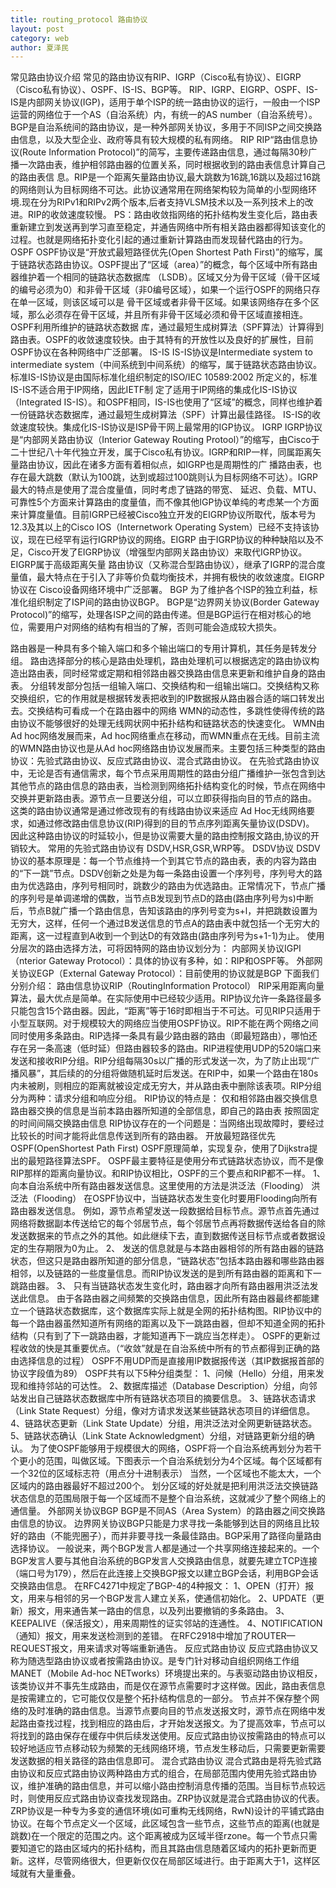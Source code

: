 ```yaml
---
title: routing_protocol 路由协议
layout: post
category: web
author: 夏泽民
---
```

常见路由协议介绍
常见的路由协议有RIP、IGRP（Cisco私有协议）、EIGRP（Cisco私有协议）、OSPF、IS-IS、BGP等。
RIP、IGRP、EIGRP、OSPF、IS-IS是内部网关协议(IGP)，适用于单个ISP的统一路由协议的运行，一般由一个ISP运营的网络位于一个AS（自治系统）内，有统一的AS number（自治系统号）。BGP是自治系统间的路由协议，是一种外部网关协议，多用于不同ISP之间交换路由信息，以及大型企业、政府等具有较大规模的私有网络。
RIP
RIP“路由信息协议(Route Information Protocol)”的简写，主要传递路由信息，通过每隔30秒广播一次路由表，维护相邻路由器的位置关系，同时根据收到的路由表信息计算自己的路由表信 息。RIP是一个距离矢量路由协议,最大跳数为16跳,16跳以及超过16跳的网络则认为目标网络不可达。此协议通常用在网络架构较为简单的小型网络环境.现在分为RIPv1和RIPv2两个版本,后者支持VLSM技术以及一系列技术上的改进。RIP的收敛速度较慢。
PS：路由收敛指网络的拓扑结构发生变化后，路由表重新建立到发送再到学习直至稳定，并通告网络中所有相关路由器都得知该变化的过程。也就是网络拓扑变化引起的通过重新计算路由而发现替代路由的行为。
OSPF
OSPF协议是“开放式最短路径优先(Open Shortest Path First)”的缩写，属于链路状态路由协议。OSPF提出了“区域（area）”的概念，每个区域中所有路由器维护着一个相同的链路状态数据库 （LSDB）。区域又分为骨干区域（骨干区域的编号必须为0）和非骨干区域（非0编号区域），如果一个运行OSPF的网络只存在单一区域，则该区域可以是 骨干区域或者非骨干区域。如果该网络存在多个区域，那么必须存在骨干区域，并且所有非骨干区域必须和骨干区域直接相连。OSPF利用所维护的链路状态数据 库，通过最短生成树算法（SPF算法）计算得到路由表。OSPF的收敛速度较快。由于其特有的开放性以及良好的扩展性，目前OSPF协议在各种网络中广泛部署。
IS-IS
IS-IS协议是Intermediate system to intermediate system（中间系统到中间系统）的缩写，属于链路状态路由协议。标准IS-IS协议是由国际标准化组织制定的ISO/IEC 10589:2002 所定义的，标准IS-IS不适合用于IP网络，因此IETF制 定了适用于IP网络的集成化IS-IS协议（Integrated IS-IS）。和OSPF相同，IS-IS也使用了“区域”的概念，同样也维护着一份链路状态数据库，通过最短生成树算法（SPF）计算出最佳路径。 IS-IS的收敛速度较快。集成化IS-IS协议是ISP骨干网上最常用的IGP协议。
IGRP
IGRP协议是“内部网关路由协议（Interior Gateway Routing Protool）”的缩写，由Cisco于 二十世纪八十年代独立开发，属于Cisco私有协议。IGRP和RIP一样，同属距离矢量路由协议，因此在诸多方面有着相似点，如IGRP也是周期性的广 播路由表，也存在最大跳数（默认为100跳，达到或超过100跳则认为目标网络不可达）。IGRP最大的特点是使用了混合度量值，同时考虑了链路的带宽、 延迟、负载、MTU、可靠性5个方面来计算路由的度量值，而不像其他IGP协议单纯的考虑某一个方面来计算度量值。目前IGRP已经被Cisco独立开发的EIGRP协议所取代，版本号为12.3及其以上的Cisco IOS（Internetwork Operating System）已经不支持该协议，现在已经罕有运行IGRP协议的网络。EIGRP
由于IGRP协议的种种缺陷以及不足，Cisco开发了EIGRP协议（增强型内部网关路由协议）来取代IGRP协议。EIGRP属于高级距离矢量 路由协议（又称混合型路由协议），继承了IGRP的混合度量值，最大特点在于引入了非等价负载均衡技术，并拥有极快的收敛速度。EIGRP协议在 Cisco设备网络环境中广泛部署。
BGP
为了维护各个ISP的独立利益，标准化组织制定了ISP间的路由协议BGP。 BGP是“边界网关协议(Border Gateway Protocol)”的缩写，处理各ISP之间的路由传递。但是BGP运行在相对核心的地位，需要用户对网络的结构有相当的了解，否则可能会造成较大损失。
<!-- more -->
路由器是一种具有多个输入端口和多个输出端口的专用计算机，其任务是转发分组。
路由选择部分的核心是路由处理机，路由处理机可以根据选定的路由协议构造出路由表，同时经常或定期和相邻路由器交换路由信息来更新和维护自身的路由表。
分组转发部分包括一组输入端口、交换结构和一组输出端口。交换结构又称交换组织，它的作用就是根据转发表把收到的IP数据报从路由器合适的端口转发出去。交换结构可看成一个在路由器中的网络
WMN的动态性，多跳性使得传统的路由协议不能够很好的处理无线网状网中拓扑结构和链路状态的快速变化。
WMN由Ad hoc网络发展而来，Ad hoc网络重点在移动，而WMN重点在无线。目前主流的WMN路由协议也是从Ad hoc网络路由协议发展而来。主要包括三种类型的路由协议：先验式路由协议、反应式路由协议、混合式路由协议。
在先验式路由协议中，无论是否有通信需求，每个节点采用周期性的路由分组广播维护一张包含到达其他节点的路由信息的路由表，当检测到网络拓扑结构变化的时候，节点在网络中交换并更新路由表。源节点一旦要送分组，可以立即获得指向目的节点的路由。
这类的路由协议通常是通过修改现有的有线路由协议来适应 Ad Hoc无线网络要求，如通过修改路由信息协议(RIP)得到的目的节点序列距离矢量协议(DSDV)。 因此这种路由协议的时延较小，但是协议需要大量的路由控制报文路由,协议的开销较大。 常用的先验式路由协议有 DSDV,HSR,GSR,WRP等。
DSDV协议
DSDV协议的基本原理是：每一个节点维持一个到其它节点的路由表，表的内容为路由的“下一跳”节点。DSDV创新之处是为每一条路由设置一个序列号，序列号大的路由为优选路由，序列号相同时，跳数少的路由为优选路由。正常情况下，节点广播的序列号是单调递增的偶数，当节点B发现到节点D的路由(路由序列号为s)中断后，节点B就广播一个路由信息，告知该路由的序列号变为s+l，并把跳数设置为无穷大，这样，任何一个通过B发送信息的节点A的路由表中就包括一个无穷大的距离，这一过程直到A收到一个到达D的有效路由(路由序列号为s+1-1)为止。
使用分层次的路由选择方法，可将因特网的路由协议划分为：
内部网关协议IGPI（nterior Gateway Protocol）：具体的协议有多种，如：RIP和OSPF等。
外部网关协议EGP（External Gateway Protocol）：目前使用的协议就是BGP
下面我们分别介绍：
路由信息协议RIP（RoutingInformation Protocol）
RIP采用距离向量算法，最大优点是简单。在实际使用中已经较少适用。RIP协议允许一条路径最多只能包含15个路由器。因此，“距离”等于16时即相当于不可达。可见RIP只适用于小型互联网。对于规模较大的网络应当使用OSPF协议。RIP不能在两个网络之间同时使用多条路由。RIP选择一条具有最少路由器的路由（即最短路由），哪怕还存在另一条高速（低时延）但路由器较多的路由。RIP进程使用UDP的520端口来发送和接收RIP分组。RIP分组每隔30s以广播的形式发送一次，为了防止出现“广播风暴”，其后续的的分组将做随机延时后发送。在RIP中，如果一个路由在180s内未被刷，则相应的距离就被设定成无穷大，并从路由表中删除该表项。RIP分组分为两种：请求分组和响应分组。
RIP协议的特点是：
仅和相邻路由器交换信息
路由器交换的信息是当前本路由器所知道的全部信息，即自己的路由表
按照固定的时间间隔交换路由信息
RIP协议存在的一个问题是：当网络出现故障时，要经过比较长的时间才能将此信息传送到所有的路由器。
开放最短路径优先OSPF(OpenShortest Path First)
OSPF原理简单，实现复杂，使用了Dijkstra提出的最短路径算法SPF。
OSPF最主要特征是使用分布式链路状态协议，而不是像RIP那样的距离向量协议。和RIP协议相比，OSPF的三个要点和RIP都不一样。
1、 向本自治系统中所有路由器发送信息。这里使用的方法是洪泛法（Flooding）
洪泛法（Flooding）
在OSPF协议中，当链路状态发生变化时要用Flooding向所有路由器发送信息。
例如，源节点希望发送一段数据给目标节点。源节点首先通过网络将数据副本传送给它的每个邻居节点，每个邻居节点再将数据传送给各自的除发送数据来的节点之外的其他。如此继续下去，直到数据传送目标节点或者数据设定的生存期限为0为止。
2、 发送的信息就是与本路由器相邻的所有路由器的链路状态，但这只是路由器所知道的部分信息，“链路状态”包括本路由器和哪些路由器相邻，以及链路的一些度量信息。而RIP协议发送的是到所有路由器的距离和下一跳路由器。
3、 只有当链路状态发生变化时，路由器才向所有路由器用洪泛法发送此信息。
由于各路由器之间频繁的交换路由信息，因此所有路由器最终都能建立一个链路状态数据库，这个数据库实际上就是全网的拓扑结构图。RIP协议中的每一个路由器虽然知道所有网络的距离以及下一跳路由器，但却不知道全网的拓扑结构（只有到了下一跳路由器，才能知道再下一跳应当怎样走）。
OSPF的更新过程收敛的快是其重要优点。（“收敛”就是在自治系统中所有的节点都得到正确的路由选择信息的过程）
OSPF不用UDP而是直接用IP数据报传送（其IP数据报首部的协议字段值为89）
OSPF共有以下5种分组类型：
1、问候（Hello）分组，用来发现和维持邻站的可达性。
2、数据库描述（Database Description）分组，向邻站发出自己链路状态数据库中所有链路状态项目的摘要信息。
3、链路状态请求（Link State Request）分组，像对方请求发送某些链路状态项目的详细信息。
4、链路状态更新（Link State Update）分组，用洪泛法对全网更新链路状态。
5、链路状态确认（Link State Acknowledgment）分组，对链路更新分组的确认。
为了使OSPF能够用于规模很大的网络，OSPF将一个自治系统再划分为若干个更小的范围，叫做区域。下图表示一个自治系统划分为4个区域。每个区域都有一个32位的区域标志符（用点分十进制表示）
当然，一个区域也不能太大，一个区域内的路由器最好不超过200个。
划分区域的好处就是把利用洪泛法交换链路状态信息的范围局限于每一个区域而不是整个自治系统，这就减少了整个网络上的通信量。
外部网关协议BGP
BGP是不同AS（Area System）的路由器之间交换路由信息的协议。
边界网关协议BGP只能是力求寻找一条能够到达目的网络且比较好的路由（不能兜圈子），而并非要寻找一条最佳路由。BGP采用了路径向量路由选择协议。
一般说来，两个BGP发言人都是通过一个共享网络连接起来的。一个BGP发言人要与其他自治系统的BGP发言人交换路由信息，就要先建立TCP连接（端口号为179），然后在此连接上交换BGP报文以建立BGP会话，利用BGP会话交换路由信息。
在RFC4271中规定了BGP-4的4种报文：
1、OPEN（打开）报文，用来与相邻的另一个BGP发言人建立关系，使通信初始化。
2、UPDATE（更新）报文，用来通告某一路由的信息，以及列出要撤销的多条路由。
3、KEEPALIVE（保活报文），用来周期性的证实邻站的连通性。
4、NOTIFICATION（通知）报文，用来发送检测到的差错。
在RFC2918中增加了ROUTER—REQUEST报文，用来请求对等端重新通告。
反应式路由协议
反应式路由协议又称为随选型路由协议或者按需路由协议。是专门针对移动自组织网络工作组MANET（Mobile Ad-hoc NETworks）环境提出来的。与表驱动路由协议相反，该类协议并不事先生成路由，而是仅在源节点需要时才这样做。因此，路由表信息是按需建立的，它可能仅仅是整个拓扑结构信息的一部分。
节点并不保存整个网络的及时准确的路由信息。当源节点要向目的节点发送报文时，源节点在网络中发起路由查找过程，找到相应的路由后，才开始发送报文。为了提高效率，节点可以将找到的路由保存在缓存中供后续发送使用。反应式路由协议按需路由的特点可以较好地适应节点移动较为频繁的无线网络环境，节点发生移动后，只需要更新需要发送数据的相关路径的路由信息即可。 
混合式路由协议 
混合式路由是将先验式路由协议和反应式路由协议两种路由方式的组合，在局部范围内使用先验式路由协议，维护准确的路由信息，并可以缩小路由控制消息传播的范围。当目标节点较远时，则使用反应式路由协议查找发现路由。ZRP协议就是混合式路由协议的代表。
ZRP协议是一种专为多变的通信环境(如可重构无线网络，RwN)设计的平铺式路由协议。在每个节点定义一个区域，此区域包含一些节点，这些节点的距离(也就是跳数)在一个限定的范围之内。这个距离被成为区域半径rzone。每一个节点只需要知道它的路由区域内的拓扑结构，而且其路由信息随着区域内的拓扑更新而更新。这样，尽管网络很大，但更新仅仅在局部区域进行。由于距离大于1，这样区域就有大量重叠。
